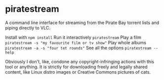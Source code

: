 # piratestream
A command line interface for streaming from the Pirate Bay torrent lists and piping directly to VLC.

Install with `npm install`
Run it interactively `piratestream`
Play a film `piratestream -s "my favourite film or tv show"`
Play whole albums `piratestream -a -s "four tet rounds"`
See all the options `piratestream --help`

Obviously I don't, like, condone any copyright-infringing actions with this tool or anything. It is strictly for downloading freely and legally shared content, like Linux distro images or Creative Commons pictures of cats.

